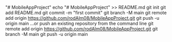 "# MobileAppProject" 
echo "# MobileAppProject" >> README.md
git init
git add README.md
git commit -m "first commit"
git branch -M main
git remote add origin https://github.com/rodAlm08/MobileAppProject.git
git push -u origin main
…or push an existing repository from the command line
git remote add origin https://github.com/rodAlm08/MobileAppProject.git
git branch -M main
git push -u origin main
